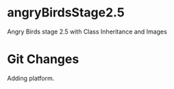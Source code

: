 # angryBirdsStage2.5
Angry Birds stage 2.5 with Class Inheritance and Images
 # Git Changes
 Adding platform.